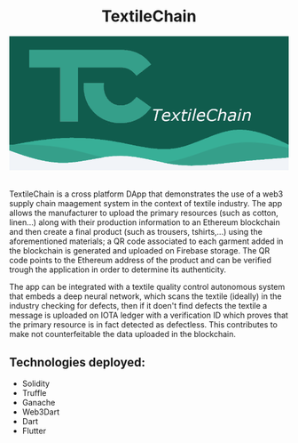 <h1 align="center">TextileChain </h1>
<p align="center">

<div align="center">
    <img src="assets/images/appbar.png"  alt="Blockchain Logo"/>
</div>

<br> 

TextileChain is a cross platform DApp that demonstrates the use of a web3 supply chain maagement system in the context of textile industry. The app allows the manufacturer to upload the primary resources (such as cotton, linen...) along with their production information to an Ethereum blockchain and then create a final product (such as trousers, tshirts,...) using the aforementioned materials; a QR code associated to each garment added in the blockchain is generated and uploaded on Firebase storage. The QR code points to the Ethereum address of the product and can be verified trough the application in order to determine its authenticity.

The app can be integrated with a textile quality control autonomous system that embeds a deep neural network, which scans the textile (ideally) in the industry checking for defects, then if it doen't find defects the textile a message is uploaded on IOTA ledger with a verification ID which proves that the primary resource is in fact detected as defectless. This contributes to make not counterfeitable the data uploaded in the blockchain.

## Technologies deployed:
- Solidity
- Truffle
- Ganache 
- Web3Dart
- Dart
- Flutter
